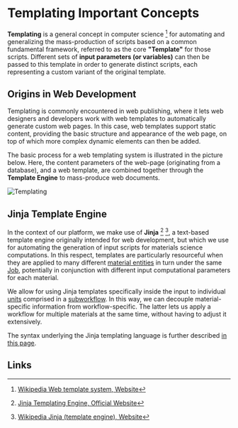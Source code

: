 # Templating Important Concepts

**Templating** is a general concept in computer science [^1] for automating and generalizing the mass-production of scripts based on a common fundamental framework, referred to as the core **"Template"** for those scripts. Different sets of **input parameters (or variables)** can then be passed to this template in order to generate distinct scripts, each representing a custom variant of the original template.

## Origins in Web Development 

Templating is commonly encountered in web publishing, where it lets web designers and developers work with web templates to automatically generate custom web pages. In this case, web templates support static content, providing the basic structure and appearance of the web page, on top of which more complex dynamic elements can then be added.

The basic process for a web templating system is illustrated in the picture below. Here, the content parameters of the web-page (originating from a database), and a web template, are combined together through the **Template Engine** to mass-produce web documents.

![Templating](../../images/workflows/templating.png "Templating")

## Jinja Template Engine

In the context of our platform, we make use of **Jinja** [^2] [^3], a text-based template engine originally intended for web development, but which we use for automating the generation of input scripts for materials science computations. In this respect, templates are particularly resourceful when they are applied to many different [material entities](../../materials/overview.md) in turn under the same [Job](../../jobs/overview.md), potentially in conjunction with different input computational parameters for each material. 

We allow for using Jinja templates specifically inside the input to individual [units](../components/units.md) comprised in a [subworkflow](../components/subworkflows.md). In this way, we can decouple material-specific information from workflow-specific. The latter lets us apply a workflow for multiple materials at the same time, without having to adjust it extensively.

The syntax underlying the Jinja templating language is further described [in this page](jinja-syntax.md).

## Links

[^1]: [Wikipedia Web template system, Website](https://en.wikipedia.org/wiki/Web_template_system)

[^2]: [Jinja Templating Engine, Official Website](http://jinja.pocoo.org/)

[^3]: [Wikipedia Jinja (template engine), Website](https://en.wikipedia.org/wiki/Jinja_(template_engine))
